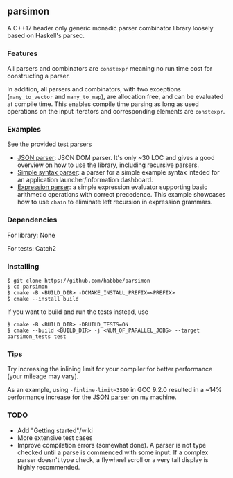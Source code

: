 ## parsimon 

A C++17 header only generic monadic parser combinator library loosely based on Haskell's parsec. 

### Features

All parsers and combinators are `constexpr` meaning no run time cost for constructing a parser.

In addition, all parsers and combinators, with two exceptions (`many_to_vector` and `many_to_map`), 
are allocation free, and can be evaluated at compile time.
This enables compile time parsing as long as used operations on the input iterators and corresponding
elements are `constexpr`.

### Examples

See the provided test parsers
- [JSON parser](test/json/json_parser.h): JSON DOM parser. It's only ~30 LOC and gives a good overview on 
how to use the library, including recursive parsers.
- [Simple syntax parser](test/tests_perf.cpp): a parser for a simple example syntax inteded for an application
launcher/information dashboard.
- [Expression parser](test/calc/calc.h): a simple expression evaluator supporting basic arithmetic operations
with correct precedence. This example showcases how to use `chain` to eliminate left recursion in expression
grammars.

### Dependencies

For library: None

For tests: Catch2

### Installing


```
$ git clone https://github.com/habbbe/parsimon
$ cd parsimon
$ cmake -B <BUILD_DIR> -DCMAKE_INSTALL_PREFIX=<PREFIX>
$ cmake --install build

```

If you want to build and run the tests instead, use
```
$ cmake -B <BUILD_DIR> -DBUILD_TESTS=ON
$ cmake --build <BUILD_DIR> -j <NUM_OF_PARALLEL_JOBS> --target parsimon_tests test

```

### Tips

Try increasing the inlining limit for your compiler for better performance (your mileage may vary).

As an example, using `-finline-limit=3500` in GCC 9.2.0 resulted in a ~14% performance increase for 
the [JSON parser](test/json/json_parser.h) on my machine.

### TODO

- Add "Getting started"/wiki
- More extensive test cases
- Improve compilation errors (somewhat done). A parser is not type checked until a parse is 
commenced with some input. If a complex parser doesn't type check, a flywheel scroll or a very 
tall display is highly recommended.
